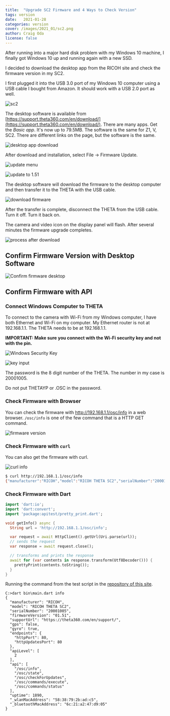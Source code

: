 ```yaml
---
title:  "Upgrade SC2 Firmware and 4 Ways to Check Version"
tags: version
date:   2021-01-28 
categories: version
cover: /images/2021_01/sc2.png
author: Craig Oda
license: false
---
```


After running into a major hard disk problem with my Windows 10 machine,
I finally got Windows 10 up and running again with a new SSD.

I decided to download the desktop app from the RICOH site and check the
firmware version in my SC2.

I first plugged it into the USB 3.0 port of my Windows 10 computer using
a USB cable I bought from Amazon.  It should work with a USB 2.0 port as well.

![sc2](/webapi/images/2021_01/sc2.png)

The desktop software is available from [https://support.theta360.com/en/download/](https://support.theta360.com/en/download/).  There are many apps.  Get the _Basic app_.  It's now up to 79.5MB.  The software is the same for Z1, V, SC2.  There are different links on the page, but the software is the same.

![desktop app download](/webapi/images/2021_01/desktop_download.png)

After download and installation, select File -> Firmware Update. 

![update menu](/webapi/images/2021_01/update_menu.png)

![update to 1.51](/webapi/images/2021_01/update_to_1.51.png)

The desktop software will download the firmware to the desktop computer and then transfer it to the
THETA with the USB cable. 

![download firmware](/webapi/images/2021_01/download_firmware.png)

After the transfer is complete, disconnect the THETA from the USB cable.  Turn it off.  Turn it back on.

The camera and video icon on the display panel will flash.  After several minutes the firmware
upgrade completes.

![process after download](/webapi/images/2021_01/upgrade_instructions_after_transfer.png)

## Confirm Firmware Version with Desktop Software

![Confirm firmware desktop](/webapi/images/2021_01/confirm_firmware.png)

## Confirm Firmware with API

### Connect Windows Computer to THETA

To connect to the camera with Wi-Fi from my Windows computer, I have both Ethernet and Wi-Fi on my 
computer.  My Ethernet router is not at 192.168.1.1.  The THETA needs to be at 192.168.1.1.

__IMPORTANT: Make sure you connect with the Wi-Fi security key and not with the pin.__

![Windows Security Key](/webapi/images/2021_01/connect_with_security_key.png)

![key input](/webapi/images/2021_01/key_input.png)

The password is the 8 digit number of the THETA.  The number in my case is 20001005.

Do not put THETAYP or .OSC in the password.

### Check Firmware with Browser

You can check the firmware with http://192.168.1.1/osc/info in a web browser.
`/osc/info` is one of the few command that is a HTTP GET command.

![firmware version](/webapi/images/2021_01/firmware_version.png)

### Check Firmware with `curl`

You can also get the firmware with curl.

![curl info](/webapi/images/2021_01/curl_info.png)

```bash
$ curl http://192.168.1.1/osc/info
{"manufacturer":"RICOH","model":"RICOH THETA SC2","serialNumber":"20001005","firmwareVersion":"01.51","supportUrl":"https://theta360.com/en/support/","gps":false,"gyro":true,"endpoints":{"httpPort":80,"httpUpdatesPort":80},"apiLevel":[2],"api":["/osc/info","/osc/state","/osc/checkForUpdates","/osc/commands/execute","/osc/commands/status"],"uptime":1395,"_wlanMacAddress":"58:38:79:2b:ad:c5","_bluetoothMacAddress":"6c:21:a2:47:d9:05"}
```

### Check Firmware with Dart

```dart
import 'dart:io';
import 'dart:convert';
import 'package:apitest/pretty_print.dart';

void getInfo() async {
  String url = 'http://192.168.1.1/osc/info';

  var request = await HttpClient().getUrl(Uri.parse(url));
  // sends the request
  var response = await request.close(); 

  // transforms and prints the response
  await for (var contents in response.transform(Utf8Decoder())) {
    prettyPrint(contents.toString());
  }
}
```
Running the command from the test script in the [repository of this site](https://github.com/theta360developers/webapi).

```
C:>dart bin\main.dart info
{
  "manufacturer": "RICOH",
  "model": "RICOH THETA SC2",
  "serialNumber": "20001005",
  "firmwareVersion": "01.51",
  "supportUrl": "https://theta360.com/en/support/",
  "gps": false,
  "gyro": true,
  "endpoints": {
    "httpPort": 80,
    "httpUpdatesPort": 80
  },
  "apiLevel": [
    2
  ],
  "api": [
    "/osc/info",
    "/osc/state",
    "/osc/checkForUpdates",
    "/osc/commands/execute",
    "/osc/commands/status"
  ],
  "uptime": 1890,
  "_wlanMacAddress": "58:38:79:2b:ad:c5",
  "_bluetoothMacAddress": "6c:21:a2:47:d9:05"
}
```